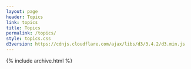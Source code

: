 ```yaml
---
layout: page
header: Topics
link: topics
title: Topics
permalink: /topics/
style: topics.css
d3version: https://cdnjs.cloudflare.com/ajax/libs/d3/3.4.2/d3.min.js
---
```

{% include archive.html %}

